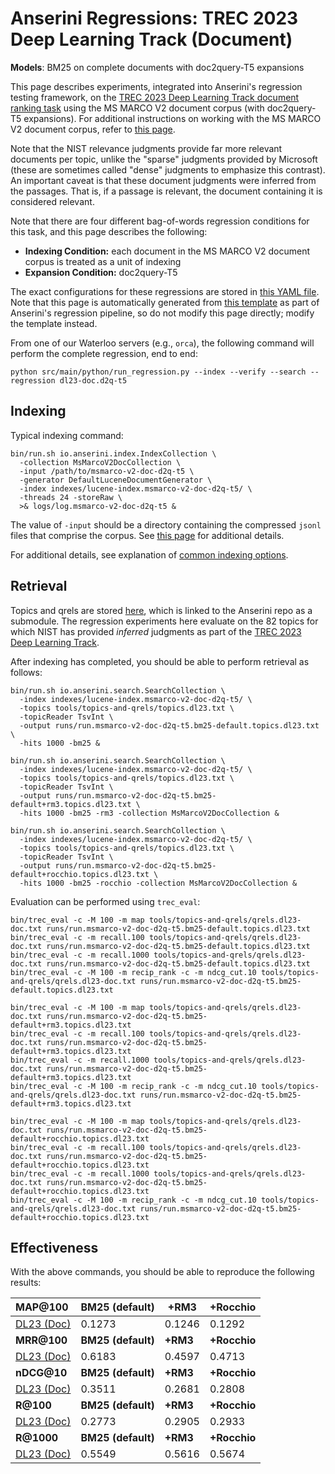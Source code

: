# Anserini Regressions: TREC 2023 Deep Learning Track (Document)

**Models**: BM25 on complete documents with doc2query-T5 expansions

This page describes experiments, integrated into Anserini's regression testing framework, on the [TREC 2023 Deep Learning Track document ranking task](https://trec.nist.gov/data/deep2023.html) using the MS MARCO V2 document corpus (with doc2query-T5 expansions).
For additional instructions on working with the MS MARCO V2 document corpus, refer to [this page](../../docs/experiments-msmarco-v2.md).

Note that the NIST relevance judgments provide far more relevant documents per topic, unlike the "sparse" judgments provided by Microsoft (these are sometimes called "dense" judgments to emphasize this contrast).
An important caveat is that these document judgments were inferred from the passages.
That is, if a passage is relevant, the document containing it is considered relevant.

Note that there are four different bag-of-words regression conditions for this task, and this page describes the following:

+ **Indexing Condition:** each document in the MS MARCO V2 document corpus is treated as a unit of indexing
+ **Expansion Condition:** doc2query-T5

The exact configurations for these regressions are stored in [this YAML file](../../src/main/resources/regression/dl23-doc.d2q-t5.yaml).
Note that this page is automatically generated from [this template](../../src/main/resources/docgen/templates/dl23-doc.d2q-t5.template) as part of Anserini's regression pipeline, so do not modify this page directly; modify the template instead.

From one of our Waterloo servers (e.g., `orca`), the following command will perform the complete regression, end to end:

```
python src/main/python/run_regression.py --index --verify --search --regression dl23-doc.d2q-t5
```

## Indexing

Typical indexing command:

```
bin/run.sh io.anserini.index.IndexCollection \
  -collection MsMarcoV2DocCollection \
  -input /path/to/msmarco-v2-doc-d2q-t5 \
  -generator DefaultLuceneDocumentGenerator \
  -index indexes/lucene-index.msmarco-v2-doc-d2q-t5/ \
  -threads 24 -storeRaw \
  >& logs/log.msmarco-v2-doc-d2q-t5 &
```

The value of `-input` should be a directory containing the compressed `jsonl` files that comprise the corpus.
See [this page](../../docs/experiments-msmarco-v2.md) for additional details.

For additional details, see explanation of [common indexing options](../../docs/common-indexing-options.md).

## Retrieval

Topics and qrels are stored [here](https://github.com/castorini/anserini-tools/tree/master/topics-and-qrels), which is linked to the Anserini repo as a submodule.
The regression experiments here evaluate on the 82 topics for which NIST has provided _inferred_ judgments as part of the [TREC 2023 Deep Learning Track](https://trec.nist.gov/data/deep2023.html).

After indexing has completed, you should be able to perform retrieval as follows:

```
bin/run.sh io.anserini.search.SearchCollection \
  -index indexes/lucene-index.msmarco-v2-doc-d2q-t5/ \
  -topics tools/topics-and-qrels/topics.dl23.txt \
  -topicReader TsvInt \
  -output runs/run.msmarco-v2-doc-d2q-t5.bm25-default.topics.dl23.txt \
  -hits 1000 -bm25 &

bin/run.sh io.anserini.search.SearchCollection \
  -index indexes/lucene-index.msmarco-v2-doc-d2q-t5/ \
  -topics tools/topics-and-qrels/topics.dl23.txt \
  -topicReader TsvInt \
  -output runs/run.msmarco-v2-doc-d2q-t5.bm25-default+rm3.topics.dl23.txt \
  -hits 1000 -bm25 -rm3 -collection MsMarcoV2DocCollection &

bin/run.sh io.anserini.search.SearchCollection \
  -index indexes/lucene-index.msmarco-v2-doc-d2q-t5/ \
  -topics tools/topics-and-qrels/topics.dl23.txt \
  -topicReader TsvInt \
  -output runs/run.msmarco-v2-doc-d2q-t5.bm25-default+rocchio.topics.dl23.txt \
  -hits 1000 -bm25 -rocchio -collection MsMarcoV2DocCollection &
```

Evaluation can be performed using `trec_eval`:

```
bin/trec_eval -c -M 100 -m map tools/topics-and-qrels/qrels.dl23-doc.txt runs/run.msmarco-v2-doc-d2q-t5.bm25-default.topics.dl23.txt
bin/trec_eval -c -m recall.100 tools/topics-and-qrels/qrels.dl23-doc.txt runs/run.msmarco-v2-doc-d2q-t5.bm25-default.topics.dl23.txt
bin/trec_eval -c -m recall.1000 tools/topics-and-qrels/qrels.dl23-doc.txt runs/run.msmarco-v2-doc-d2q-t5.bm25-default.topics.dl23.txt
bin/trec_eval -c -M 100 -m recip_rank -c -m ndcg_cut.10 tools/topics-and-qrels/qrels.dl23-doc.txt runs/run.msmarco-v2-doc-d2q-t5.bm25-default.topics.dl23.txt

bin/trec_eval -c -M 100 -m map tools/topics-and-qrels/qrels.dl23-doc.txt runs/run.msmarco-v2-doc-d2q-t5.bm25-default+rm3.topics.dl23.txt
bin/trec_eval -c -m recall.100 tools/topics-and-qrels/qrels.dl23-doc.txt runs/run.msmarco-v2-doc-d2q-t5.bm25-default+rm3.topics.dl23.txt
bin/trec_eval -c -m recall.1000 tools/topics-and-qrels/qrels.dl23-doc.txt runs/run.msmarco-v2-doc-d2q-t5.bm25-default+rm3.topics.dl23.txt
bin/trec_eval -c -M 100 -m recip_rank -c -m ndcg_cut.10 tools/topics-and-qrels/qrels.dl23-doc.txt runs/run.msmarco-v2-doc-d2q-t5.bm25-default+rm3.topics.dl23.txt

bin/trec_eval -c -M 100 -m map tools/topics-and-qrels/qrels.dl23-doc.txt runs/run.msmarco-v2-doc-d2q-t5.bm25-default+rocchio.topics.dl23.txt
bin/trec_eval -c -m recall.100 tools/topics-and-qrels/qrels.dl23-doc.txt runs/run.msmarco-v2-doc-d2q-t5.bm25-default+rocchio.topics.dl23.txt
bin/trec_eval -c -m recall.1000 tools/topics-and-qrels/qrels.dl23-doc.txt runs/run.msmarco-v2-doc-d2q-t5.bm25-default+rocchio.topics.dl23.txt
bin/trec_eval -c -M 100 -m recip_rank -c -m ndcg_cut.10 tools/topics-and-qrels/qrels.dl23-doc.txt runs/run.msmarco-v2-doc-d2q-t5.bm25-default+rocchio.topics.dl23.txt
```

## Effectiveness

With the above commands, you should be able to reproduce the following results:

| **MAP@100**                                                                                                  | **BM25 (default)**| **+RM3**  | **+Rocchio**|
|:-------------------------------------------------------------------------------------------------------------|-----------|-----------|-----------|
| [DL23 (Doc)](https://microsoft.github.io/msmarco/TREC-Deep-Learning)                                         | 0.1273    | 0.1246    | 0.1292    |
| **MRR@100**                                                                                                  | **BM25 (default)**| **+RM3**  | **+Rocchio**|
| [DL23 (Doc)](https://microsoft.github.io/msmarco/TREC-Deep-Learning)                                         | 0.6183    | 0.4597    | 0.4713    |
| **nDCG@10**                                                                                                  | **BM25 (default)**| **+RM3**  | **+Rocchio**|
| [DL23 (Doc)](https://microsoft.github.io/msmarco/TREC-Deep-Learning)                                         | 0.3511    | 0.2681    | 0.2808    |
| **R@100**                                                                                                    | **BM25 (default)**| **+RM3**  | **+Rocchio**|
| [DL23 (Doc)](https://microsoft.github.io/msmarco/TREC-Deep-Learning)                                         | 0.2773    | 0.2905    | 0.2933    |
| **R@1000**                                                                                                   | **BM25 (default)**| **+RM3**  | **+Rocchio**|
| [DL23 (Doc)](https://microsoft.github.io/msmarco/TREC-Deep-Learning)                                         | 0.5549    | 0.5616    | 0.5674    |
